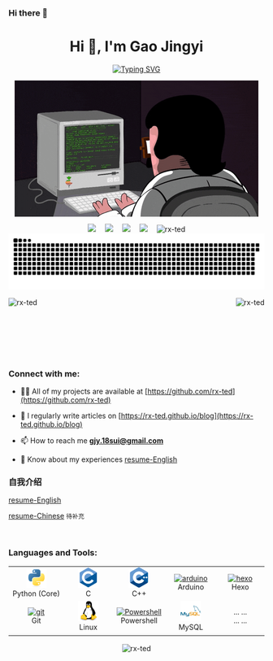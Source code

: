 ### Hi there 👋

<!--
**rx-ted/rx-ted** is a ✨ _special_ ✨ repository because its `README.md` (this file) appears on your GitHub profile.

Here are some ideas to get you started:

- 🔭 I’m currently working on ...
- 🌱 I’m currently learning ...
- 👯 I’m looking to collaborate on ...
- 🤔 I’m looking for help with ...
- 💬 Ask me about ...
- 📫 How to reach me: ...
- 😄 Pronouns: ...
- ⚡ Fun fact: ...
-->

<!--
 * @Author: rx-ted
 * @Date: 2023-03-11 15:38:59
 * @LastEditors: rx-ted
 * @LastEditTime: 2023-03-11 16:05:53
-->
<!-- https://zzetao.github.io/awesome-github-profile/ -->
<!---https://rahuldkjain.github.io/gh-profile-readme-generator/---->
<div align="center ">


<h1 align="center">Hi 👋, I'm Gao Jingyi</h1>

<!-- dynamic typing effect 动态打字效果 -->

<div align="center"><a href="https://rx-ted.github.io/blog"><img src="https://readme-typing-svg.demolab.com?font=Fira+Code&pause=1000&width=435&lines=console.log(%22Hello%2C%20World%22);小高同学祝您今天愉快!&center=true&size=27" alt="Typing SVG" /></a></div>

<!-- knock code pictures 敲代码的图片 -->
<img src="https://github.com/rx-ted/rx-ted/raw/main/img/coding.gif" align="center" /><br>

 <!-- profile logo 个人资料徽标 -->
<div align="center">
    <a href="https://rx-ted.github.io/blog"><img src="https://img.shields.io/badge/Website-博客-blue" /></a>&emsp;
    <a href="https://github.com/rx-ted/rx-ted/blob/main/img/WeChat.jpg?raw=true"><img src="https://img.shields.io/badge/WeChat-微信-07c160" /></a>&emsp;
    <a href="bilibili.com"><img src="https://img.shields.io/badge/Bilibili-B站-ff69b4" /></a>&emsp;
    <a href="CSDN.net"><img src="https://img.shields.io/badge/CSDN-论坛-c32136" /></a>&emsp;
    <!-- <a href="知乎"><img src="https://img.shields.io/badge/Zhihu-知乎-blue" /></a>&emsp; -->
    <!-- visitor statistics logo 访客数统计徽标 -->
    <img src="https://komarev.com/ghpvc/?username=rx-ted&label=Profile%20views&color=0e75b6&style=flat" alt="rx-ted" />
</div>

  <!-- Snake Code Contribution Map 贪吃蛇代码贡献图 -->
<img src='https://github.com/rx-ted/rx-ted/blob/main/profile-snake-contrib/github-contribution-grid-snake-dark.svg?raw=true' />

<!-- most used languages -->
<p><img align="left" src="https://github-readme-stats.vercel.app/api/top-langs?username=rx-ted&show_icons=true&locale=en&layout=compact" alt="rx-ted" />

<!-- github stars -->
&nbsp;<img align="right" src="https://github-readme-stats.vercel.app/api?username=rx-ted&show_icons=true&locale=en" alt="rx-ted" /></p>

</div>

<br>
<br>
<br>
<br>
<br>
<div>

<h3> Connect with me:</h3>

- 👨‍💻 All of my projects are available at [https://github.com/rx-ted](https://github.com/rx-ted)

- 📝 I regularly write articles on [https://rx-ted.github.io/blog](https://rx-ted.github.io/blog)

- 📫 How to reach me **gjy.18sui@gmail.com**

- 📄 Know about my experiences [resume-English](https://rx-ted.github.io/blog/2023/05/16/My-English-Resume/)

<!-- 自我介绍 -->
### 自我介绍

[resume-English](https://rx-ted.github.io/blog/2023/05/16/My-English-Resume/)

[resume-Chinese](https://rx-ted.github.io/blog/2023/05/16/My-English-Resume/) `待补充`

</div>
<br>

<div align="center">

<!-- 常用编程语言 和工具 -->
<h3 align="left">Languages and Tools:</h3>

<table>
  <tr>
    <td align="center" width="96">
      <a href="https://www.python.org" target="_blank" rel="noreferrer"> <img src="https://raw.githubusercontent.com/devicons/devicon/master/icons/python/python-original.svg" alt="python" width="40" height="40"/> </a>
      <br>Python&nbsp;(Core)
    </td>
    <td align="center" width="96">
      <a href="https://www.cprogramming.com/" target="_blank" rel="noreferrer"> <img src="https://raw.githubusercontent.com/devicons/devicon/master/icons/c/c-original.svg" alt="c" width="40" height="40"/> </a>
      <br>C
    </td>
    <td align="center" width="96">
       <a href="https://www.w3schools.com/cpp/" target="_blank" rel="noreferrer"> <img src="https://raw.githubusercontent.com/devicons/devicon/master/icons/cplusplus/cplusplus-original.svg" alt="cplusplus" width="40" height="40"/> </a>
      <br>C++
    </td>
    <td align="center" width="96">
      <a href="https://www.arduino.cc/" target="_blank" rel="noreferrer"> <img src="https://cdn.worldvectorlogo.com/logos/arduino-1.svg" alt="arduino" width="40" height="40"/> </a> 
      <br>Arduino
    </td>
    <td align="center" width="96">
      <a href="hexo.io/" target="_blank" rel="noreferrer"> <img src="https://www.vectorlogo.zone/logos/hexoio/hexoio-icon.svg" alt="hexo" width="40" height="40"/> </a> 
      <br>Hexo
    </td>
    
  </tr>
  <tr>
    <td align="center" width="96"> 
       <a href="https://git-scm.com/" target="_blank" rel="noreferrer"> <img src="https://www.vectorlogo.zone/logos/git-scm/git-scm-icon.svg" alt="git" width="40" height="40"/> </a>
      <br>Git
    </td>
    <td align="center" width="96">
    <a href="https://www.linux.org/" target="_blank" rel="noreferrer"> <img src="https://raw.githubusercontent.com/devicons/devicon/master/icons/linux/linux-original.svg" alt="linux" width="40" height="40"/> </a>
      <br>Linux
    </td>
    <td align="center" width="96">
      <a href="#macropower-tech">
        <img src="https://raw.githubusercontent.com/PowerShell/PowerShell/master/assets/ps_black_128.svg" width="48" height="48" alt="Powershell" />
      </a>
      <br>Powershell
    </td>
    <td align="center"  width="96">
      <a href="https://www.mysql.com/" target="_blank" rel="noreferrer"> <img src="https://raw.githubusercontent.com/devicons/devicon/master/icons/mysql/mysql-original-wordmark.svg" alt="mysql" width="40" height="40"/> </a>
      <br>MySQL
    </td>
    <td align="center"  width="96">
      ... ...<br>... ...
    </td>
  </tr>
  <tr>
  <td align="center" width="96">
  </td>
  </tr>
</table>


<!-- current streak -->
<img align="center" src="https://github-readme-streak-stats.herokuapp.com/?user=rx-ted&" alt="rx-ted" />




</div>
